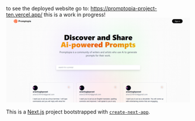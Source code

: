 to see the deployed website go to: https://promptopia-project-ten.vercel.app/
this is a work in progress!
![Image](./promptopia.png)




This is a [Next.js](https://nextjs.org/) project bootstrapped with [`create-next-app`](https://github.com/vercel/next.js/tree/canary/packages/create-next-app).

